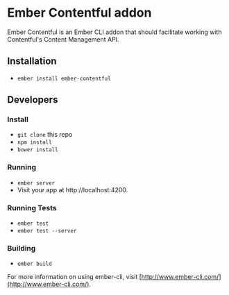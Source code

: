 # Ember Contentful addon

Ember Contentful is an Ember CLI addon that should facilitate working with Contentful's Content Management API.


## Installation

* `ember install ember-contentful`




## Developers

### Install

* `git clone` this repo
* `npm install` 
* `bower install`

### Running

* `ember server`
* Visit your app at http://localhost:4200.

### Running Tests

* `ember test`
* `ember test --server`

### Building

* `ember build`

For more information on using ember-cli, visit [http://www.ember-cli.com/](http://www.ember-cli.com/).
